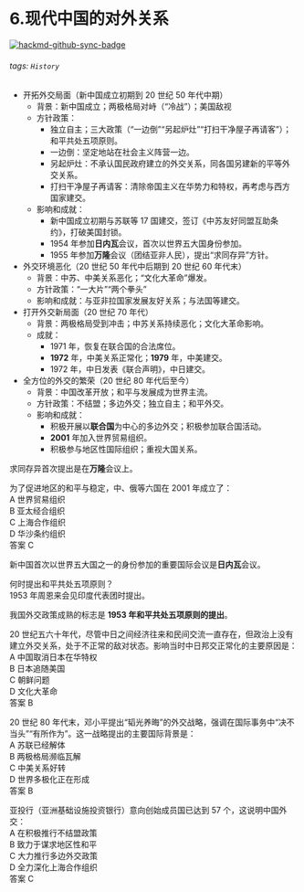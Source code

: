 # 6.现代中国的对外关系  

[![hackmd-github-sync-badge](https://hackmd.io/GmdTcYujRTSr5eOJf-zxJQ/badge)](https://hackmd.io/GmdTcYujRTSr5eOJf-zxJQ)


###### tags: `History`
  
- 开拓外交局面（新中国成立初期到 20 世纪 50 年代中期）  
  - 背景：新中国成立；两极格局对峙（“冷战”）；美国敌视  
  - 方针政策：  
    - 独立自主；三大政策（“一边倒”“另起炉灶”“打扫干净屋子再请客”）；和平共处五项原则。  
    - 一边倒：坚定地站在社会主义阵营一边。  
    - 另起炉灶：不承认国民政府建立的外交关系，同各国另建新的平等外交关系。  
    - 打扫干净屋子再请客：清除帝国主义在华势力和特权，再考虑与西方国家建交。  
  - 影响和成就：  
    - 新中国成立初期与苏联等 17 国建交，签订《中苏友好同盟互助条约》，打破美国封锁。  
    - 1954 年参加**日内瓦**会议，首次以世界五大国身份参加。  
    - 1955 年参加**万隆**会议（团结亚非人民），提出“求同存异”方针。  
- 外交环境恶化（20 世纪 50 年代中后期到 20 世纪 60 年代末）  
  - 背景：中苏、中美关系恶化；“文化大革命”爆发。  
  - 方针政策：“一大片”“两个拳头”  
  - 影响和成就：与亚非拉国家发展友好关系；与法国等建交。  
- 打开外交新局面（20 世纪 70 年代）  
  - 背景：两极格局受到冲击；中苏关系持续恶化；文化大革命影响。  
  - 成就：  
    - 1971 年，恢复在联合国的合法席位。  
    - **1972** 年，中美关系正常化；**1979** 年，中美建交。  
    - 1972 年，中日发表《联合声明》，中日建交。  
- 全方位的外交的繁荣（20 世纪 80 年代后至今）  
  - 背景：中国改革开放；和平与发展成为世界主流。  
  - 方针政策：不结盟；多边外交；独立自主；和平外交。  
  - 影响和成就：  
    - 积极开展以**联合国**为中心的多边外交；积极参加联合国活动。  
    - **2001** 年加入世界贸易组织。  
    - 积极参与地区性国际组织；重视大国关系。  

求同存异首次提出是在**万隆**会议上。  
  
为了促进地区的和平与稳定，中、俄等六国在 2001 年成立了：  
A 世界贸易组织  
B 亚太经合组织  
C 上海合作组织  
D 华沙条约组织  
答案 C  
  
新中国首次以世界五大国之一的身份参加的重要国际会议是**日内瓦**会议。  
  
何时提出和平共处五项原则？  
1953 年周恩来会见印度代表团时提出。  
  
我国外交政策成熟的标志是 **1953 年和平共处五项原则的提出**。  
  
20 世纪五六十年代，尽管中日之间经济往来和民间交流一直存在，但政治上没有建立外交关系，处于不正常的敌对状态。影响当时中日邦交正常化的主要原因是：  
A 中国取消日本在华特权  
B 日本追随美国  
C 朝鲜问题  
D 文化大革命  
答案 B  
  
20 世纪 80 年代末，邓小平提出“韬光养晦”的外交战略，强调在国际事务中“决不当头”“有所作为”。这一战略提出的主要国际背景是：  
A 苏联已经解体  
B 两极格局濒临瓦解  
C 中美关系好转  
D 世界多极化正在形成  
答案 B  
  
亚投行（亚洲基础设施投资银行）意向创始成员国已达到 57 个，这说明中国外交：  
A 在积极推行不结盟政策  
B 致力于谋求地区性和平  
C 大力推行多边外交政策  
D 全力深化上海合作组织  
答案 C